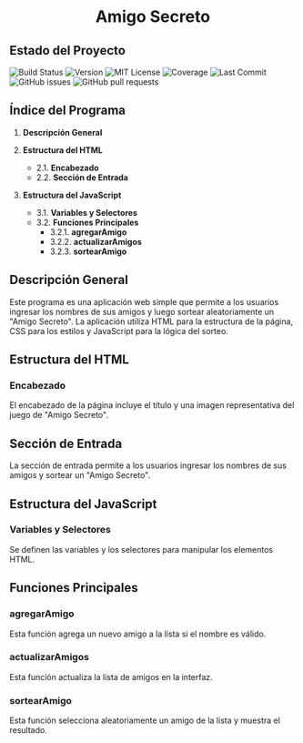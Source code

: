 

<h1 align="center"> Amigo Secreto </h1>


## Estado del Proyecto
![Build Status](https://img.shields.io/badge/build-passing-brightgreen)
![Version](https://img.shields.io/badge/version-1.0.0-blue)
![MIT License](https://img.shields.io/badge/License-MIT-yellow.svg)
![Coverage](https://img.shields.io/badge/coverage-100%25-brightgreen)
![Last Commit](https://img.shields.io/github/last-commit/luis811ux/Challenge-amigo-secreto)
![GitHub issues](https://img.shields.io/github/issues/luis811ux/Challenge-amigo-secreto)
![GitHub pull requests](https://img.shields.io/github/issues-pr/luis811ux/Challenge-amigo-secreto)

## Índice del Programa
1. **Descripción General**

2. **Estructura del HTML**
   - 2.1. **Encabezado**
   - 2.2. **Sección de Entrada**

3. **Estructura del JavaScript**
   - 3.1. **Variables y Selectores**
   - 3.2. **Funciones Principales**
     - 3.2.1. **agregarAmigo**
     - 3.2.2. **actualizarAmigos**
     - 3.2.3. **sortearAmigo**
    
## Descripción General
Este programa es una aplicación web simple que permite a los usuarios ingresar los nombres de sus amigos y luego sortear aleatoriamente un "Amigo Secreto". La aplicación utiliza HTML para la estructura de la página, CSS para los estilos y JavaScript para la lógica del sorteo.

## Estructura del HTML

### Encabezado
El encabezado de la página incluye el título y una imagen representativa del juego de "Amigo Secreto".

## Sección de Entrada
La sección de entrada permite a los usuarios ingresar los nombres de sus amigos y sortear un "Amigo Secreto".

## Estructura del JavaScript

### Variables y Selectores
Se definen las variables y los selectores para manipular los elementos HTML.

## Funciones Principales

### agregarAmigo
Esta función agrega un nuevo amigo a la lista si el nombre es válido.

### actualizarAmigos
Esta función actualiza la lista de amigos en la interfaz.

### sortearAmigo
Esta función selecciona aleatoriamente un amigo de la lista y muestra el resultado.



